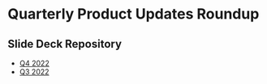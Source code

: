 # Quarterly Product Updates Roundup

## Slide Deck Repository

-   [Q4 2022](https://colorado.posit.co/rsc/posit-product-updates/)
-   [Q3 2022](https://colorado.rstudio.com/rsc/2022-q3-product-updates/#/title-slide)
